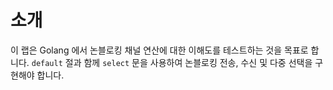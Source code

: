 # 소개

이 랩은 Golang 에서 논블로킹 채널 연산에 대한 이해도를 테스트하는 것을 목표로 합니다. `default` 절과 함께 `select` 문을 사용하여 논블로킹 전송, 수신 및 다중 선택을 구현해야 합니다.
